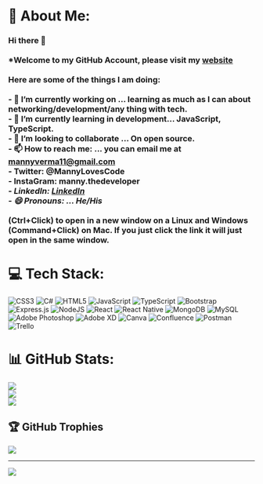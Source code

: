 # 💫 About Me:
### Hi there 👋<br><br>*Welcome to my GitHub Account, please visit my <a href="http://mverma45.github.io/portfolio/">website</a><br><br>Here are some of the things I am doing:<br><br>- 🔭 I’m currently working on ... learning as much as I can about networking/development/any thing with tech.<br>- 🌱 I’m currently learning in development... JavaScript, TypeScript.<br>- 👯 I’m looking to collaborate ... On open source.<br>- 📫 How to reach me: ... you can email me at mannyverma11@gmail.com <br>- Twitter: @MannyLovesCode<br>- InstaGram: manny.thedeveloper<br>- *LinkedIn: <a href="https://www.linkedin.com/in/manendar-verma-1910a84a/">LinkedIn</a><br>- 😄 Pronouns: ... He/His<br><br>*(Ctrl+Click) to open in a new window on a Linux and Windows (Command+Click) on Mac. If you just click the link it will just open in the same window.


# 💻 Tech Stack:
![CSS3](https://img.shields.io/badge/css3-%231572B6.svg?style=for-the-badge&logo=css3&logoColor=white) ![C#](https://img.shields.io/badge/c%23-%23239120.svg?style=for-the-badge&logo=c-sharp&logoColor=white) ![HTML5](https://img.shields.io/badge/html5-%23E34F26.svg?style=for-the-badge&logo=html5&logoColor=white) ![JavaScript](https://img.shields.io/badge/javascript-%23323330.svg?style=for-the-badge&logo=javascript&logoColor=%23F7DF1E) ![TypeScript](https://img.shields.io/badge/typescript-%23007ACC.svg?style=for-the-badge&logo=typescript&logoColor=white) ![Bootstrap](https://img.shields.io/badge/bootstrap-%23563D7C.svg?style=for-the-badge&logo=bootstrap&logoColor=white) ![Express.js](https://img.shields.io/badge/express.js-%23404d59.svg?style=for-the-badge&logo=express&logoColor=%2361DAFB) ![NodeJS](https://img.shields.io/badge/node.js-6DA55F?style=for-the-badge&logo=node.js&logoColor=white) ![React](https://img.shields.io/badge/react-%2320232a.svg?style=for-the-badge&logo=react&logoColor=%2361DAFB) ![React Native](https://img.shields.io/badge/react_native-%2320232a.svg?style=for-the-badge&logo=react&logoColor=%2361DAFB) ![MongoDB](https://img.shields.io/badge/MongoDB-%234ea94b.svg?style=for-the-badge&logo=mongodb&logoColor=white) ![MySQL](https://img.shields.io/badge/mysql-%2300f.svg?style=for-the-badge&logo=mysql&logoColor=white) ![Adobe Photoshop](https://img.shields.io/badge/adobephotoshop-%2331A8FF.svg?style=for-the-badge&logo=adobephotoshop&logoColor=white) ![Adobe XD](https://img.shields.io/badge/Adobe%20XD-470137?style=for-the-badge&logo=Adobe%20XD&logoColor=#FF61F6) ![Canva](https://img.shields.io/badge/Canva-%2300C4CC.svg?style=for-the-badge&logo=Canva&logoColor=white) ![Confluence](https://img.shields.io/badge/confluence-%23172BF4.svg?style=for-the-badge&logo=confluence&logoColor=white) ![Postman](https://img.shields.io/badge/Postman-FF6C37?style=for-the-badge&logo=postman&logoColor=white) ![Trello](https://img.shields.io/badge/Trello-%23026AA7.svg?style=for-the-badge&logo=Trello&logoColor=white)
# 📊 GitHub Stats:
![](https://github-readme-stats.vercel.app/api?username=mverma45&theme=nightowl&hide_border=false&include_all_commits=true&count_private=true)<br/>
![](https://github-readme-streak-stats.herokuapp.com/?user=mverma45&theme=nightowl&hide_border=false)<br/>
![](https://github-readme-stats.vercel.app/api/top-langs/?username=mverma45&theme=nightowl&hide_border=false&include_all_commits=true&count_private=true&layout=compact)

## 🏆 GitHub Trophies
![](https://github-profile-trophy.vercel.app/?username=mverma45&theme=radical&no-frame=false&no-bg=false&margin-w=4)

---
[![](https://visitcount.itsvg.in/api?id=mverma45&icon=0&color=0)](https://visitcount.itsvg.in)
